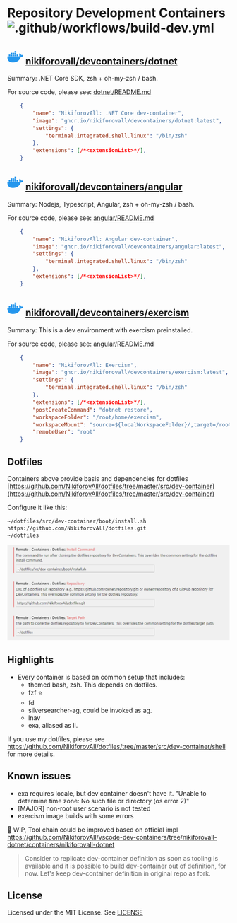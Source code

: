 # Repository Development Containers ![.github/workflows/build-dev.yml](https://github.com/NikiforovAll/dev-containers/workflows/.github/workflows/build-dev.yml/badge.svg?branch=master)

## <svg xmlns="http://www.w3.org/2000/svg" width="36" height="36" viewBox="0 0 28 28" fill="none" data-package-type="Docker" class="mr-2 mt-2 text-gray-light"><path d="M27.724 11.585c-.076-.06-.785-.596-2.28-.596a7.266 7.266 0 00-1.178.101c-.29-1.983-1.929-2.95-2.003-2.993l-.401-.232-.264.381a5.382 5.382 0 00-.714 1.669c-.268 1.132-.105 2.195.47 3.104-.694.387-1.808.483-2.034.491H.877a.877.877 0 00-.875.872 13.272 13.272 0 00.808 4.74c.635 1.665 1.58 2.893 2.81 3.644 1.378.844 3.617 1.326 6.155 1.326 1.147.004 2.291-.1 3.418-.31a14.287 14.287 0 004.461-1.62 12.263 12.263 0 003.044-2.492c1.462-1.654 2.332-3.497 2.98-5.134h.258c1.6 0 2.583-.64 3.126-1.177.36-.342.642-.759.825-1.22l.114-.336-.276-.218z" fill="#2496ED"></path><path d="M2.586 12.97h2.472c.119 0 .215-.096.215-.216v-2.201a.216.216 0 00-.214-.217H2.586a.216.216 0 00-.216.216v2.203c0 .119.097.215.216.215zM5.992 12.97h2.472c.119 0 .215-.096.215-.216v-2.201a.216.216 0 00-.214-.217H5.992a.217.217 0 00-.217.217v2.201c0 .12.098.216.217.216zM9.45 12.97h2.471c.12 0 .216-.096.216-.216v-2.201a.216.216 0 00-.214-.217H9.45a.216.216 0 00-.216.216v2.203c0 .119.097.215.216.215zM12.867 12.97h2.471c.12 0 .217-.096.217-.216v-2.201a.217.217 0 00-.217-.217h-2.471a.216.216 0 00-.216.216v2.203c0 .119.097.215.216.215zM5.992 9.803h2.472c.119 0 .215-.097.215-.217V7.385a.216.216 0 00-.215-.216H5.992a.217.217 0 00-.217.216v2.201c0 .12.097.217.217.217zM9.45 9.803h2.471c.12 0 .216-.097.216-.217V7.385a.216.216 0 00-.216-.216H9.45a.216.216 0 00-.216.216v2.201c0 .12.096.217.216.217zM12.867 9.803h2.471c.12 0 .217-.097.217-.217V7.385a.217.217 0 00-.217-.216h-2.471a.216.216 0 00-.216.216v2.201c0 .12.096.217.216.217zM12.867 6.634h2.471c.12 0 .217-.096.217-.215V4.216A.217.217 0 0015.338 4h-2.471a.216.216 0 00-.216.216v2.203c0 .119.097.215.216.215zM16.314 12.97h2.471c.12 0 .216-.096.217-.216v-2.201a.217.217 0 00-.217-.217h-2.471a.216.216 0 00-.216.216v2.203c0 .119.096.215.216.215z" fill="#2496ED"></path></svg> [nikiforovall/devcontainers/dotnet](https://github.com/users/NikiforovAll/packages/container/package/devcontainers%2Fdotnet)

Summary: .NET Core SDK, zsh + oh-my-zsh / bash.

For source code, please see: [dotnet/README.md](https://github.com/NikiforovAll/dev-containers/tree/master/containers/dotnet)

```json
    {
        "name": "NikiforovAll: .NET Core dev-container",
        "image": "ghcr.io/nikiforovall/devcontainers/dotnet:latest",
        "settings": {
            "terminal.integrated.shell.linux": "/bin/zsh"
        },
        "extensions": [/*<extensionList>*/],
    }
```

## <svg xmlns="http://www.w3.org/2000/svg" width="36" height="36" viewBox="0 0 28 28" fill="none" data-package-type="Docker" class="mr-2 mt-2 text-gray-light"><path d="M27.724 11.585c-.076-.06-.785-.596-2.28-.596a7.266 7.266 0 00-1.178.101c-.29-1.983-1.929-2.95-2.003-2.993l-.401-.232-.264.381a5.382 5.382 0 00-.714 1.669c-.268 1.132-.105 2.195.47 3.104-.694.387-1.808.483-2.034.491H.877a.877.877 0 00-.875.872 13.272 13.272 0 00.808 4.74c.635 1.665 1.58 2.893 2.81 3.644 1.378.844 3.617 1.326 6.155 1.326 1.147.004 2.291-.1 3.418-.31a14.287 14.287 0 004.461-1.62 12.263 12.263 0 003.044-2.492c1.462-1.654 2.332-3.497 2.98-5.134h.258c1.6 0 2.583-.64 3.126-1.177.36-.342.642-.759.825-1.22l.114-.336-.276-.218z" fill="#2496ED"></path><path d="M2.586 12.97h2.472c.119 0 .215-.096.215-.216v-2.201a.216.216 0 00-.214-.217H2.586a.216.216 0 00-.216.216v2.203c0 .119.097.215.216.215zM5.992 12.97h2.472c.119 0 .215-.096.215-.216v-2.201a.216.216 0 00-.214-.217H5.992a.217.217 0 00-.217.217v2.201c0 .12.098.216.217.216zM9.45 12.97h2.471c.12 0 .216-.096.216-.216v-2.201a.216.216 0 00-.214-.217H9.45a.216.216 0 00-.216.216v2.203c0 .119.097.215.216.215zM12.867 12.97h2.471c.12 0 .217-.096.217-.216v-2.201a.217.217 0 00-.217-.217h-2.471a.216.216 0 00-.216.216v2.203c0 .119.097.215.216.215zM5.992 9.803h2.472c.119 0 .215-.097.215-.217V7.385a.216.216 0 00-.215-.216H5.992a.217.217 0 00-.217.216v2.201c0 .12.097.217.217.217zM9.45 9.803h2.471c.12 0 .216-.097.216-.217V7.385a.216.216 0 00-.216-.216H9.45a.216.216 0 00-.216.216v2.201c0 .12.096.217.216.217zM12.867 9.803h2.471c.12 0 .217-.097.217-.217V7.385a.217.217 0 00-.217-.216h-2.471a.216.216 0 00-.216.216v2.201c0 .12.096.217.216.217zM12.867 6.634h2.471c.12 0 .217-.096.217-.215V4.216A.217.217 0 0015.338 4h-2.471a.216.216 0 00-.216.216v2.203c0 .119.097.215.216.215zM16.314 12.97h2.471c.12 0 .216-.096.217-.216v-2.201a.217.217 0 00-.217-.217h-2.471a.216.216 0 00-.216.216v2.203c0 .119.096.215.216.215z" fill="#2496ED"></path></svg> [nikiforovall/devcontainers/angular](https://github.com/users/NikiforovAll/packages/container/package/devcontainers%2Fangular)

Summary: Nodejs, Typescript, Angular, zsh + oh-my-zsh / bash.

For source code, please see: [angular/README.md](https://github.com/NikiforovAll/dev-containers/tree/master/containers/angular)

```json
    {
        "name": "NikiforovAll: Angular dev-container",
        "image": "ghcr.io/nikiforovall/devcontainers/angular:latest",
        "settings": {
            "terminal.integrated.shell.linux": "/bin/zsh"
        },
        "extensions": [/*<extensionList>*/],
    }
```

## <svg xmlns="http://www.w3.org/2000/svg" width="36" height="36" viewBox="0 0 28 28" fill="none" data-package-type="Docker" class="mr-2 mt-2 text-gray-light"><path d="M27.724 11.585c-.076-.06-.785-.596-2.28-.596a7.266 7.266 0 00-1.178.101c-.29-1.983-1.929-2.95-2.003-2.993l-.401-.232-.264.381a5.382 5.382 0 00-.714 1.669c-.268 1.132-.105 2.195.47 3.104-.694.387-1.808.483-2.034.491H.877a.877.877 0 00-.875.872 13.272 13.272 0 00.808 4.74c.635 1.665 1.58 2.893 2.81 3.644 1.378.844 3.617 1.326 6.155 1.326 1.147.004 2.291-.1 3.418-.31a14.287 14.287 0 004.461-1.62 12.263 12.263 0 003.044-2.492c1.462-1.654 2.332-3.497 2.98-5.134h.258c1.6 0 2.583-.64 3.126-1.177.36-.342.642-.759.825-1.22l.114-.336-.276-.218z" fill="#2496ED"></path><path d="M2.586 12.97h2.472c.119 0 .215-.096.215-.216v-2.201a.216.216 0 00-.214-.217H2.586a.216.216 0 00-.216.216v2.203c0 .119.097.215.216.215zM5.992 12.97h2.472c.119 0 .215-.096.215-.216v-2.201a.216.216 0 00-.214-.217H5.992a.217.217 0 00-.217.217v2.201c0 .12.098.216.217.216zM9.45 12.97h2.471c.12 0 .216-.096.216-.216v-2.201a.216.216 0 00-.214-.217H9.45a.216.216 0 00-.216.216v2.203c0 .119.097.215.216.215zM12.867 12.97h2.471c.12 0 .217-.096.217-.216v-2.201a.217.217 0 00-.217-.217h-2.471a.216.216 0 00-.216.216v2.203c0 .119.097.215.216.215zM5.992 9.803h2.472c.119 0 .215-.097.215-.217V7.385a.216.216 0 00-.215-.216H5.992a.217.217 0 00-.217.216v2.201c0 .12.097.217.217.217zM9.45 9.803h2.471c.12 0 .216-.097.216-.217V7.385a.216.216 0 00-.216-.216H9.45a.216.216 0 00-.216.216v2.201c0 .12.096.217.216.217zM12.867 9.803h2.471c.12 0 .217-.097.217-.217V7.385a.217.217 0 00-.217-.216h-2.471a.216.216 0 00-.216.216v2.201c0 .12.096.217.216.217zM12.867 6.634h2.471c.12 0 .217-.096.217-.215V4.216A.217.217 0 0015.338 4h-2.471a.216.216 0 00-.216.216v2.203c0 .119.097.215.216.215zM16.314 12.97h2.471c.12 0 .216-.096.217-.216v-2.201a.217.217 0 00-.217-.217h-2.471a.216.216 0 00-.216.216v2.203c0 .119.096.215.216.215z" fill="#2496ED"></path></svg> [nikiforovall/devcontainers/exercism](https://github.com/users/NikiforovAll/packages/container/package/devcontainers%2Fexercism)

Summary: This is a dev environment with exercism preinstalled.

For source code, please see: [angular/README.md](https://github.com/NikiforovAll/dev-containers/tree/master/containers/exercism)

```json
    {
        "name": "NikiforovAll: Exercism",
        "image": "ghcr.io/nikiforovall/devcontainers/exercism:latest",
        "settings": {
            "terminal.integrated.shell.linux": "/bin/zsh"
        },
        "extensions": [/*<extensionList>*/],
        "postCreateCommand": "dotnet restore",
        "workspaceFolder": "/root/home/exercism",
        "workspaceMount": "source=${localWorkspaceFolder}/,target=/root/home/exercism,type=bind,consistency=cached",
        "remoteUser": "root"
    }
```

## Dotfiles

Containers above provide basis and dependencies for dotfiles [https://github.com/NikiforovAll/dotfiles/tree/master/src/dev-container](https://github.com/NikiforovAll/dotfiles/tree/master/src/dev-container)

Configure it like this:

```text
~/dotfiles/src/dev-container/boot/install.sh
https://github.com/NikiforovAll/dotfiles.git
~/dotfiles
```

![alt](https://raw.githubusercontent.com/NikiforovAll/dev-containers/master/assets/cnf_dotfiles.png)

## Highlights

* Every container is based on common setup that includes:
  * themed bash, zsh. This depends on dotfiles.
  * fzf ⭐
  * fd
  * silversearcher-ag, could be invoked as ag.
  * lnav
  * exa, aliased as ll.

If you use my dotfiles, please see <https://github.com/NikiforovAll/dotfiles/tree/master/src/dev-container/shell> for more details.

## Known issues

* exa requires locale, but dev container doesn't have it. "Unable to determine time zone: No such file or directory (os error 2)"
* [MAJOR] non-root user scenario is not tested
* exercism image builds with some errors

🚧 WIP, Tool chain could be improved based on official impl <https://github.com/NikiforovAll/vscode-dev-containers/tree/nikiforovall-dotnet/containers/nikiforovall-dotnet>

> Consider to replicate dev-container definition as soon as tooling is available and it is possible to build dev-container out of definition, for now. Let's keep dev-container definition in original repo as fork.

## License

Licensed under the MIT License. See [LICENSE](./LICENSE)
